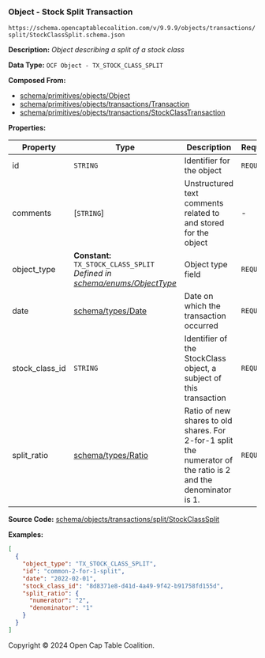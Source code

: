 ### Object - Stock Split Transaction

`https://schema.opencaptablecoalition.com/v/9.9.9/objects/transactions/split/StockClassSplit.schema.json`

**Description:** _Object describing a split of a stock class_

**Data Type:** `OCF Object - TX_STOCK_CLASS_SPLIT`

**Composed From:**

- [schema/primitives/objects/Object](../../../primitives/objects/Object.md)
- [schema/primitives/objects/transactions/Transaction](../../../primitives/objects/transactions/Transaction.md)
- [schema/primitives/objects/transactions/StockClassTransaction](../../../primitives/objects/transactions/StockClassTransaction.md)

**Properties:**

| Property       | Type                                                                                                          | Description                                                                                                    | Required   |
| -------------- | ------------------------------------------------------------------------------------------------------------- | -------------------------------------------------------------------------------------------------------------- | ---------- |
| id             | `STRING`                                                                                                      | Identifier for the object                                                                                      | `REQUIRED` |
| comments       | [`STRING`]                                                                                                    | Unstructured text comments related to and stored for the object                                                | -          |
| object_type    | **Constant:** `TX_STOCK_CLASS_SPLIT`</br>_Defined in [schema/enums/ObjectType](../../../enums/ObjectType.md)_ | Object type field                                                                                              | `REQUIRED` |
| date           | [schema/types/Date](../../../types/Date.md)                                                                   | Date on which the transaction occurred                                                                         | `REQUIRED` |
| stock_class_id | `STRING`                                                                                                      | Identifier of the StockClass object, a subject of this transaction                                             | `REQUIRED` |
| split_ratio    | [schema/types/Ratio](../../../types/Ratio.md)                                                                 | Ratio of new shares to old shares. For 2-for-1 split the numerator of the ratio is 2 and the denominator is 1. | `REQUIRED` |

**Source Code:** [schema/objects/transactions/split/StockClassSplit](../../../../../../schema/objects/transactions/split/StockClassSplit.schema.json)

**Examples:**

```json
[
  {
    "object_type": "TX_STOCK_CLASS_SPLIT",
    "id": "common-2-for-1-split",
    "date": "2022-02-01",
    "stock_class_id": "8d8371e8-d41d-4a49-9f42-b91758fd155d",
    "split_ratio": {
      "numerator": "2",
      "denominator": "1"
    }
  }
]
```

Copyright © 2024 Open Cap Table Coalition.
